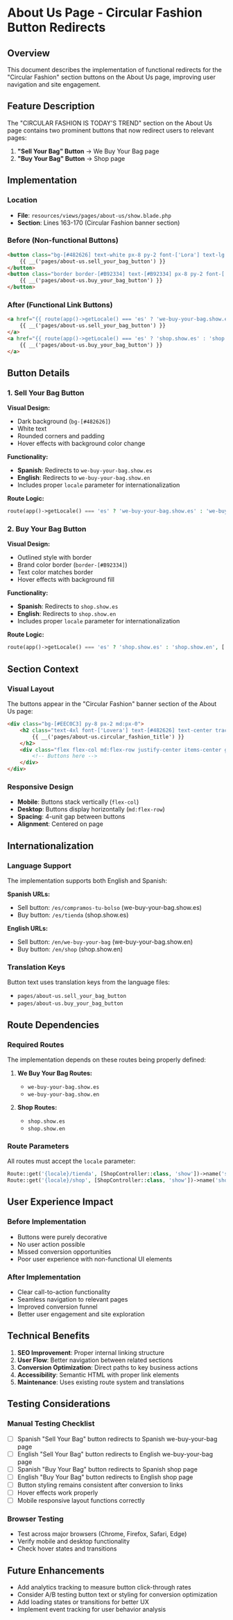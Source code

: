 # About Us Page - Circular Fashion Button Redirects

## Overview

This document describes the implementation of functional redirects for the "Circular Fashion" section buttons on the About Us page, improving user navigation and site engagement.

## Feature Description

The "CIRCULAR FASHION IS TODAY'S TREND" section on the About Us page contains two prominent buttons that now redirect users to relevant pages:

1. **"Sell Your Bag" Button** → We Buy Your Bag page
2. **"Buy Your Bag" Button** → Shop page

## Implementation

### Location
- **File**: `resources/views/pages/about-us/show.blade.php`
- **Section**: Lines 163-170 (Circular Fashion banner section)

### Before (Non-functional Buttons)
```html
<button class="bg-[#482626] text-white px-8 py-2 font-['Lora'] text-lg hover:bg-background-color-3 transition whitespace-nowrap">
    {{ __('pages/about-us.sell_your_bag_button') }}
</button>
<button class="border border-[#B92334] text-[#B92334] px-8 py-2 font-['Lora'] text-lg hover:bg-background-color-3 hover:text-white transition whitespace-nowrap">
    {{ __('pages/about-us.buy_your_bag_button') }}
</button>
```

### After (Functional Link Buttons)
```html
<a href="{{ route(app()->getLocale() === 'es' ? 'we-buy-your-bag.show.es' : 'we-buy-your-bag.show.en', ['locale' => app()->getLocale()]) }}" class="bg-[#482626] text-white px-8 py-2 font-['Lora'] text-lg hover:bg-background-color-3 transition whitespace-nowrap">
    {{ __('pages/about-us.sell_your_bag_button') }}
</a>
<a href="{{ route(app()->getLocale() === 'es' ? 'shop.show.es' : 'shop.show.en', ['locale' => app()->getLocale()]) }}" class="border border-[#B92334] text-[#B92334] px-8 py-2 font-['Lora'] text-lg hover:bg-background-color-3 hover:text-white transition whitespace-nowrap">
    {{ __('pages/about-us.buy_your_bag_button') }}
</a>
```

## Button Details

### 1. Sell Your Bag Button

**Visual Design:**
- Dark background (`bg-[#482626]`)
- White text
- Rounded corners and padding
- Hover effects with background color change

**Functionality:**
- **Spanish**: Redirects to `we-buy-your-bag.show.es`
- **English**: Redirects to `we-buy-your-bag.show.en`
- Includes proper `locale` parameter for internationalization

**Route Logic:**
```php
route(app()->getLocale() === 'es' ? 'we-buy-your-bag.show.es' : 'we-buy-your-bag.show.en', ['locale' => app()->getLocale()])
```

### 2. Buy Your Bag Button

**Visual Design:**
- Outlined style with border
- Brand color border (`border-[#B92334]`)
- Text color matches border
- Hover effects with background fill

**Functionality:**
- **Spanish**: Redirects to `shop.show.es`
- **English**: Redirects to `shop.show.en`
- Includes proper `locale` parameter for internationalization

**Route Logic:**
```php
route(app()->getLocale() === 'es' ? 'shop.show.es' : 'shop.show.en', ['locale' => app()->getLocale()])
```

## Section Context

### Visual Layout
The buttons appear in the "Circular Fashion" banner section of the About Us page:

```html
<div class="bg-[#EEC0C3] py-8 px-2 md:px-0">
    <h2 class="text-4xl font-['Lovera'] text-[#482626] text-center tracking-widest mb-6">
        {{ __('pages/about-us.circular_fashion_title') }}
    </h2>
    <div class="flex flex-col md:flex-row justify-center items-center gap-4 mb-6">
        <!-- Buttons here -->
    </div>
</div>
```

### Responsive Design
- **Mobile**: Buttons stack vertically (`flex-col`)
- **Desktop**: Buttons display horizontally (`md:flex-row`)
- **Spacing**: 4-unit gap between buttons
- **Alignment**: Centered on page

## Internationalization

### Language Support
The implementation supports both English and Spanish:

**Spanish URLs:**
- Sell button: `/es/compramos-tu-bolso` (we-buy-your-bag.show.es)
- Buy button: `/es/tienda` (shop.show.es)

**English URLs:**
- Sell button: `/en/we-buy-your-bag` (we-buy-your-bag.show.en)
- Buy button: `/en/shop` (shop.show.en)

### Translation Keys
Button text uses translation keys from the language files:
- `pages/about-us.sell_your_bag_button`
- `pages/about-us.buy_your_bag_button`

## Route Dependencies

### Required Routes
The implementation depends on these routes being properly defined:

1. **We Buy Your Bag Routes:**
   - `we-buy-your-bag.show.es`
   - `we-buy-your-bag.show.en`

2. **Shop Routes:**
   - `shop.show.es`
   - `shop.show.en`

### Route Parameters
All routes must accept the `locale` parameter:
```php
Route::get('{locale}/tienda', [ShopController::class, 'show'])->name('shop.show.es');
Route::get('{locale}/shop', [ShopController::class, 'show'])->name('shop.show.en');
```

## User Experience Impact

### Before Implementation
- Buttons were purely decorative
- No user action possible
- Missed conversion opportunities
- Poor user experience with non-functional UI elements

### After Implementation
- Clear call-to-action functionality
- Seamless navigation to relevant pages
- Improved conversion funnel
- Better user engagement and site exploration

## Technical Benefits

1. **SEO Improvement**: Proper internal linking structure
2. **User Flow**: Better navigation between related sections
3. **Conversion Optimization**: Direct paths to key business actions
4. **Accessibility**: Semantic HTML with proper link elements
5. **Maintenance**: Uses existing route system and translations

## Testing Considerations

### Manual Testing Checklist
- [ ] Spanish "Sell Your Bag" button redirects to Spanish we-buy-your-bag page
- [ ] English "Sell Your Bag" button redirects to English we-buy-your-bag page
- [ ] Spanish "Buy Your Bag" button redirects to Spanish shop page
- [ ] English "Buy Your Bag" button redirects to English shop page
- [ ] Button styling remains consistent after conversion to links
- [ ] Hover effects work properly
- [ ] Mobile responsive layout functions correctly

### Browser Testing
- Test across major browsers (Chrome, Firefox, Safari, Edge)
- Verify mobile and desktop functionality
- Check hover states and transitions

## Future Enhancements

- Add analytics tracking to measure button click-through rates
- Consider A/B testing button text or styling for conversion optimization
- Add loading states or transitions for better UX
- Implement event tracking for user behavior analysis